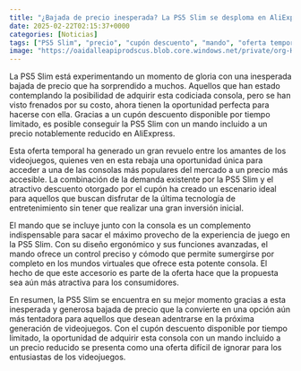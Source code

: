 ```yaml
---
title: "¿Bajada de precio inesperada? La PS5 Slim se desploma en AliExpress mientras dure el cupón descuento"
date: 2025-02-22T02:15:37+0000
categories: [Noticias]
tags: ["PS5 Slim", "precio", "cupón descuento", "mando", "oferta temporal", "videojuegos", "AliExpress."]
image: "https://oaidalleapiprodscus.blob.core.windows.net/private/org-HKmKxpuNw3Y88lm4EBrIPq0n/user-ZwiCXOggLL8ZNNKE2g7rXFmV/img-QPmveIvfGTB2WvUGzvmcxyhu.png?st=2025-02-22T01%3A15%3A37Z&se=2025-02-22T03%3A15%3A37Z&sp=r&sv=2024-08-04&sr=b&rscd=inline&rsct=image/png&skoid=d505667d-d6c1-4a0a-bac7-5c84a87759f8&sktid=a48cca56-e6da-484e-a814-9c849652bcb3&skt=2025-02-22T00%3A29%3A36Z&ske=2025-02-23T00%3A29%3A36Z&sks=b&skv=2024-08-04&sig=FshbUI/NtwW1QH1U09XgyuisevifsIQSrQKsRI7xcEU%3D"
---
```


La PS5 Slim está experimentando un momento de gloria con una inesperada bajada de precio que ha sorprendido a muchos. Aquellos que han estado contemplando la posibilidad de adquirir esta codiciada consola, pero se han visto frenados por su costo, ahora tienen la oportunidad perfecta para hacerse con ella. Gracias a un cupón descuento disponible por tiempo limitado, es posible conseguir la PS5 Slim con un mando incluido a un precio notablemente reducido en AliExpress.

Esta oferta temporal ha generado un gran revuelo entre los amantes de los videojuegos, quienes ven en esta rebaja una oportunidad única para acceder a una de las consolas más populares del mercado a un precio más accesible. La combinación de la demanda existente por la PS5 Slim y el atractivo descuento otorgado por el cupón ha creado un escenario ideal para aquellos que buscan disfrutar de la última tecnología de entretenimiento sin tener que realizar una gran inversión inicial.

El mando que se incluye junto con la consola es un complemento indispensable para sacar el máximo provecho de la experiencia de juego en la PS5 Slim. Con su diseño ergonómico y sus funciones avanzadas, el mando ofrece un control preciso y cómodo que permite sumergirse por completo en los mundos virtuales que ofrece esta potente consola. El hecho de que este accesorio es parte de la oferta hace que la propuesta sea aún más atractiva para los consumidores.

En resumen, la PS5 Slim se encuentra en su mejor momento gracias a esta inesperada y generosa bajada de precio que la convierte en una opción aún más tentadora para aquellos que desean adentrarse en la próxima generación de videojuegos. Con el cupón descuento disponible por tiempo limitado, la oportunidad de adquirir esta consola con un mando incluido a un precio reducido se presenta como una oferta difícil de ignorar para los entusiastas de los videojuegos.
    